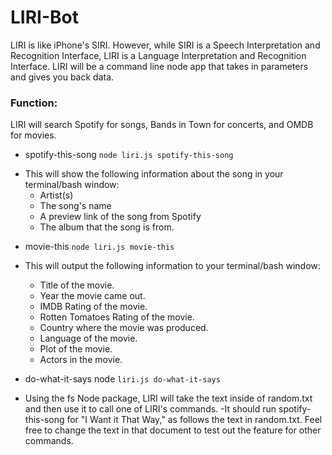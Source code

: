 # LIRI-Bot
LIRI is like iPhone's SIRI. However, while SIRI is a Speech Interpretation and Recognition Interface, LIRI is a Language Interpretation and Recognition Interface. LIRI will be a command line node app that takes in parameters and gives you back data.

### Function:

LIRI will search Spotify for songs, Bands in Town for concerts, and OMDB for movies.

* spotify-this-song  ``` node liri.js spotify-this-song ``` 
- This will show the following information about the song in your terminal/bash window:
    - Artist(s)
    - The song's name
    - A preview link of the song from Spotify
    - The album that the song is from.

* movie-this ``` node liri.js movie-this ```           
- This will output the following information to your   terminal/bash window:

    - Title of the movie.
    - Year the movie came out.
    - IMDB Rating of the movie.
    - Rotten Tomatoes Rating of the movie.
    - Country where the movie was produced.
    - Language of the movie.
    - Plot of the movie.
    - Actors in the movie.

* do-what-it-says node ``` liri.js do-what-it-says ```

- Using the fs Node package, LIRI will take the text inside of random.txt and then use it to call one of LIRI's commands. -It should run spotify-this-song for "I Want it That Way," as follows the text in random.txt. Feel free to change the text in that document to test out the feature for other commands.
